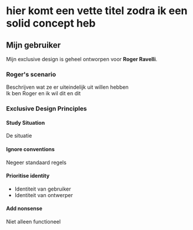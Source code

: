 # hier komt een vette titel zodra ik een solid concept heb

## Mijn gebruiker  
Mijn exclusive design is geheel ontworpen voor **Roger Ravelli**.  


### Roger's scenario  
Beschrijven wat ze er uiteindelijk uit willen hebben  
Ik ben Roger en ik wil dit en dit 

### Exclusive Design Principles  
#### Study Situation  
De situatie  

#### Ignore conventions  
Negeer standaard regels  

#### Prioritise identity  
- Identiteit van gebruiker  
- Identiteit van ontwerper  

#### Add nonsense  
Niet alleen functioneel  


<!-- Maak verschillende ontwerpen, versies en varianten van je opdracht. Experimenteer met verschillende vormen van interactie en vormgeving. Wat werkt goed? Wat werkt niet goed?

Beschrijf je mens met een User Scenario.

Test je ideeen en ontwerp 3 keer met jouw mens. Verbeter je ontwerp op basis van de feedback die je hebt gekregen uit de tests. Documenteer de testen goed.

Leg de exclusive design principles uit en beschrijf hoe je die hebt toegepast.

Zorg dat je voor de beoordeling in je Readme (of wiki) een conclusie schrijft waar je in gaat op de leerdoelen en criteria en hoe je dit hebt gehaald. Dit is je bewijsvoering voor het vak. -->

